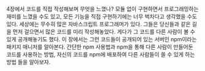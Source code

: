 4장에서 코드를 직접 작성해보며 무엇을 느꼈나?
모듈 없이 구현하면서 프로그래밍하는 재미를 느꼈을 수도 있고, 모든 기능을 직접 구현하기에는 너무 벅차다고 생각했을 수도 있다.
세상에는 무수히 많은 자바스크립트 프로그래머가 있다.
그들은 당신들과 같은 길을 먼저 걸으면서 많은 코드를 미리 작성해놓았다.
게다가 그 코드를 다른 사람이 볼 수 있게 공개해놓기도 했다.
이 장에서는 그런 코드들이 공개되어 있는 서버인 npm이라는 패키지 매니저를 알아본다.
간단한 npm 사용법과 npm을 통해 다른 사람이 만들어둔 코드를 사용하는 방법,
자신의 코드를 npm에 배포하여 다른 사람들이 쓸 수 있게 하는 방법 들을 알아보자.